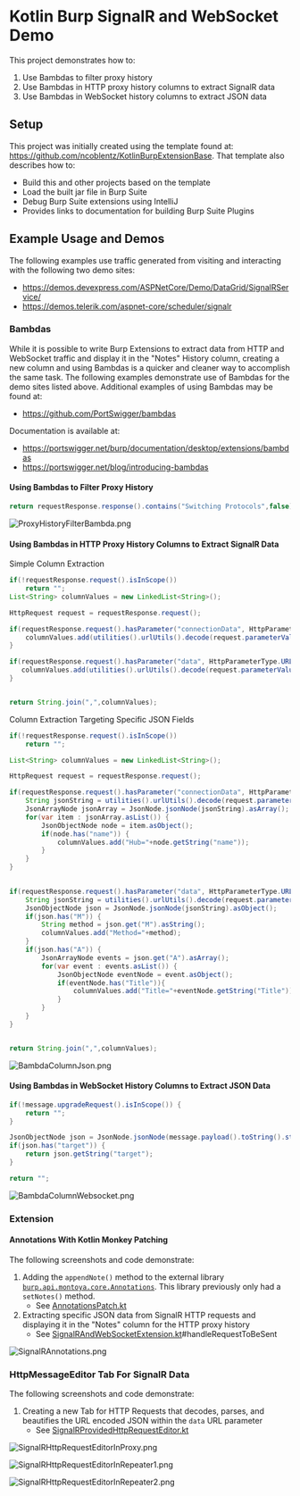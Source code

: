 # Kotlin Burp SignalR and WebSocket Demo

This project demonstrates how to:
1. Use Bambdas to filter proxy history
2. Use Bambdas in HTTP proxy history columns to extract SignalR data
3. Use Bambdas in WebSocket history columns to extract JSON data

## Setup

This project was initially created using the template found at: https://github.com/ncoblentz/KotlinBurpExtensionBase. That template also describes how to:
- Build this and other projects based on the template
- Load the built jar file in Burp Suite
- Debug Burp Suite extensions using IntelliJ
- Provides links to documentation for building Burp Suite Plugins

## Example Usage and Demos

The following examples use traffic generated from visiting and interacting with the following two demo sites:
- https://demos.devexpress.com/ASPNetCore/Demo/DataGrid/SignalRService/
- https://demos.telerik.com/aspnet-core/scheduler/signalr

### Bambdas

While it is possible to write Burp Extensions to extract data from HTTP and WebSocket traffic and display it in the "Notes" History column, creating a new column and using Bambdas is a quicker and cleaner way to accomplish the same task. The following examples demonstrate use of Bambdas for the demo sites listed above.
Additional examples of using Bambdas may be found at: 
- https://github.com/PortSwigger/bambdas

Documentation is available at:
- https://portswigger.net/burp/documentation/desktop/extensions/bambdas
- https://portswigger.net/blog/introducing-bambdas


#### Using Bambdas to Filter Proxy History

```java
return requestResponse.response().contains("Switching Protocols",false);
```

![ProxyHistoryFilterBambda.png](Documentation/BambdaColumns/ProxyHistoryFilterBambda.png)

#### Using Bambdas in HTTP Proxy History Columns to Extract SignalR Data

Simple Column Extraction
```java
if(!requestResponse.request().isInScope())
	return "";
List<String> columnValues = new LinkedList<String>();

HttpRequest request = requestResponse.request();

if(requestResponse.request().hasParameter("connectionData", HttpParameterType.URL)) {
    columnValues.add(utilities().urlUtils().decode(request.parameterValue("connectionData", HttpParameterType.URL)));
}

if(requestResponse.request().hasParameter("data", HttpParameterType.URL)) {
   columnValues.add(utilities().urlUtils().decode(request.parameterValue("data", HttpParameterType.URL)));	
}


return String.join(",",columnValues);
```

Column Extraction Targeting Specific JSON Fields
```java
if(!requestResponse.request().isInScope())
	return "";

List<String> columnValues = new LinkedList<String>();

HttpRequest request = requestResponse.request();

if(requestResponse.request().hasParameter("connectionData", HttpParameterType.URL)) {
	String jsonString = utilities().urlUtils().decode(request.parameterValue("connectionData", HttpParameterType.URL));
	JsonArrayNode jsonArray = JsonNode.jsonNode(jsonString).asArray();
	for(var item : jsonArray.asList()) {
    	JsonObjectNode node = item.asObject();
    	if(node.has("name")) {
        	columnValues.add("Hub="+node.getString("name"));
    	}
    }
}
	

if(requestResponse.request().hasParameter("data", HttpParameterType.URL)) {
	String jsonString = utilities().urlUtils().decode(request.parameterValue("data", HttpParameterType.URL));
   	JsonObjectNode json = JsonNode.jsonNode(jsonString).asObject();
    if(json.has("M")) {
        String method = json.get("M").asString();
        columnValues.add("Method="+method);
    }
    if(json.has("A")) {
        JsonArrayNode events = json.get("A").asArray();
        for(var event : events.asList()) {
           	JsonObjectNode eventNode = event.asObject();
          	if(eventNode.has("Title")){
        		columnValues.add("Title="+eventNode.getString("Title"));
           	}
        }
    }    
}


return String.join(",",columnValues);
```

![BambdaColumnJson.png](Documentation/BambdaColumns/BambdaColumnJson.png)

#### Using Bambdas in WebSocket History Columns to Extract JSON Data

```java
if(!message.upgradeRequest().isInScope()) {
    return "";
}

JsonObjectNode json = JsonNode.jsonNode(message.payload().toString().strip()).asObject();
if(json.has("target")) {
    return json.getString("target");
}

return "";
```

![BambdaColumnWebsocket.png](Documentation/BambdaColumns/BambdaColumnWebsocket.png)

### Extension

#### Annotations With Kotlin Monkey Patching

The following screenshots and code demonstrate:
1. Adding the `appendNote()` method to the external library [`burp.api.montoya.core.Annotations`](https://portswigger.github.io/burp-extensions-montoya-api/javadoc/burp/api/montoya/core/Annotations.html). This library previously only had a `setNotes()` method.
    - See [AnnotationsPatch.kt](src/main/kotlin/AnnotationsPatch.kt)
2. Extracting specific JSON data from SignalR HTTP requests and displaying it in the "Notes" column for the HTTP proxy history
    - See [SignalRAndWebSocketExtension.kt](src/main/kotlin/SignalRAndWebSocketExtension.kt)#handleRequestToBeSent

![SignalRAnnotations.png](Documentation/Extension/SignalRAnnotations.png)

### HttpMessageEditor Tab For SignalR Data

The following screenshots and code demonstrate:
1. Creating a new Tab for HTTP Requests that decodes, parses, and beautifies the URL encoded JSON within the `data` URL parameter
    - See [SignalRProvidedHttpRequestEditor.kt](src/main/kotlin/SignalRProvidedHttpRequestEditor.kt)

![SignalRHttpRequestEditorInProxy.png](Documentation/Extension/SignalRHttpRequestEditorInProxy.png)

![SignalRHttpRequestEditorInRepeater1.png](Documentation/Extension/SignalRHttpRequestEditorInRepeater1.png)

![SignalRHttpRequestEditorInRepeater2.png](Documentation/Extension/SignalRHttpRequestEditorInRepeater2.png)


